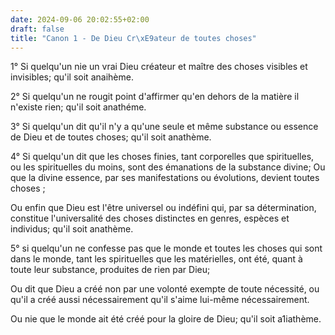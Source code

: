 ```yaml
---
date: 2024-09-06 20:02:55+02:00
draft: false
title: "Canon 1 - De Dieu Cr\xE9ateur de toutes choses"
---
```





1° Si quelqu'un nie un vrai Dieu créateur et maître des choses visibles et invisibles; qu'il soit anaihème.

2° Si quelqu'un ne rougit point d'affirmer qu'en dehors de la matière il n'existe rien; qu'il soit anathéme.

3° Si quelqu'un dit qu'il n'y a qu'une seule et même substance ou essence de Dieu et de toutes choses; qu'il soit anathème.

4° Si quelqu'un dit que les choses finies, tant corporelles que spirituelles, ou les spirituelles du moins, sont des émanations de la substance divine; Ou que la divine essence, par ses manifestations ou évolutions, devient toutes choses ; 

Ou enfin que Dieu est l'être universel ou indéfini qui, par sa détermination, constitue l'universalité des choses distinctes en genres, espèces et individus; qu'il soit anathème.

5° si quelqu'un ne confesse pas que le monde et toutes les choses qui sont dans le monde, tant les spirituelles que les matérielles, ont été, quant à toute leur substance, produites de rien par Dieu; 

Ou dit que Dieu a créé non par une volonté exempte de toute nécessité, ou qu'il a créé aussi nécessairement qu'il s'aime lui-même nécessairement.

Ou nie que le monde ait été créé pour la gloire de Dieu; qu'il soit a1iathème.
